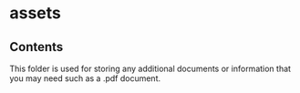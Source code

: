 # assets 

## Contents 
This folder is used for storing any additional documents or information that you may need such as a .pdf document. 